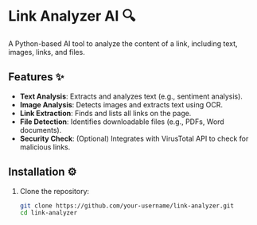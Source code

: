 # Link Analyzer AI 🔍

A Python-based AI tool to analyze the content of a link, including text, images, links, and files.

## Features ✨
- **Text Analysis**: Extracts and analyzes text (e.g., sentiment analysis).
- **Image Analysis**: Detects images and extracts text using OCR.
- **Link Extraction**: Finds and lists all links on the page.
- **File Detection**: Identifies downloadable files (e.g., PDFs, Word documents).
- **Security Check**: (Optional) Integrates with VirusTotal API to check for malicious links.

## Installation ⚙️

1. Clone the repository:
   ```bash
   git clone https://github.com/your-username/link-analyzer.git
   cd link-analyzer
